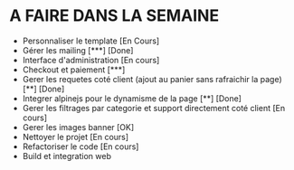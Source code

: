 # A FAIRE DANS LA SEMAINE

- Personnaliser le template [En Cours]
- Gérer les mailing [***] [Done]
- Interface d'administration [En cours]
- Checkout et paiement [***]
- Gerer les requetes coté client (ajout au panier sans rafraichir la page) [**] [Done]
- Integrer alpinejs pour le dynamisme de la page [**] [Done]
- Gerer les filtrages par categorie et support directement coté client [En cours]
- Gerer les images banner [OK]
- Nettoyer le projet [En cours]
- Refactoriser le code [En cours]
- Build et integration web

